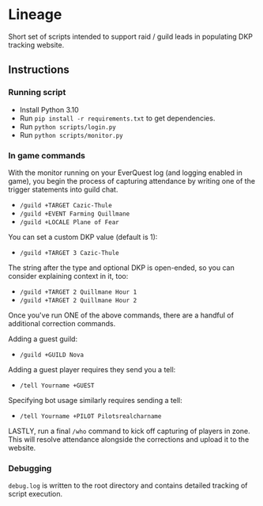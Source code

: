 # Lineage

Short set of scripts intended to support raid / guild leads in populating DKP
tracking website.

## Instructions

### Running script
* Install Python 3.10
* Run `pip install -r requirements.txt` to get dependencies.
* Run `python scripts/login.py`
* Run `python scripts/monitor.py`

### In game commands

With the monitor running on your EverQuest log (and logging enabled in game),
you begin the process of capturing attendance by writing one of the trigger
statements into guild chat.

* `/guild +TARGET Cazic-Thule`
* `/guild +EVENT Farming Quillmane`
* `/guild +LOCALE Plane of Fear`

You can set a custom DKP value (default is 1):

* `/guild +TARGET 3 Cazic-Thule`

The string after the type and optional DKP is open-ended, so you can consider
explaining context in it, too:

* `/guild +TARGET 2 Quillmane Hour 1`
* `/guild +TARGET 2 Quillmane Hour 2`

Once you've run ONE of the above commands, there are a handful of additional
correction commands.

Adding a guest guild:
* `/guild +GUILD Nova`

Adding a guest player requires they send you a tell:
* `/tell Yourname +GUEST`

Specifying bot usage similarly requires sending a tell:
* `/tell Yourname +PILOT Pilotsrealcharname`

LASTLY, run a final `/who` command to kick off capturing of players in zone.
This will resolve attendance alongside the corrections and upload it to the
website.

### Debugging

`debug.log` is written to the root directory and contains detailed tracking of
script execution.